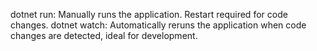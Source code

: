 dotnet run: Manually runs the application. Restart required for code changes.
dotnet watch: Automatically reruns the application when code changes are detected, ideal for development.

